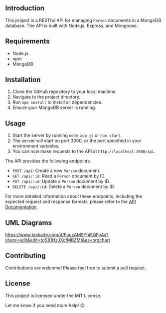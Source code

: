 ## Introduction

This project is a RESTful API for managing `Person` documents in a MongoDB database. The API is built with Node.js, Express, and Mongoose.

## Requirements

- Node.js
- npm
- MongoDB

## Installation

1. Clone the GitHub repository to your local machine.
2. Navigate to the project directory.
3. Run `npm install` to install all dependencies.
4. Ensure your MongoDB server is running.

## Usage

1. Start the server by running `node app.js` or `npm start`.
2. The server will start on port 3000, or the port specified in your environment variables.
3. You can now make requests to the API at `http://localhost:3000/api`.

The API provides the following endpoints:

- `POST /api`: Create a new `Person` document.
- `GET /api/:id`: Read a `Person` document by ID.
- `PUT /api/:id`: Update a `Person` document by ID.
- `DELETE /api/:id`: Delete a `Person` document by ID.

For more detailed information about these endpoints, including the expected request and response formats, please refer to the [API Documentation](DOCUMENTATION.md).

## UML Diagrams

https://www.taskade.com/d/FuuzAM9Yhi5QFpAs?share=edit&edit=tgS81HzJXcfMBZMt&as=orgchart

## Contributing

Contributions are welcome! Please feel free to submit a pull request.

## License

This project is licensed under the MIT License.

Let me know if you need more help! 😊